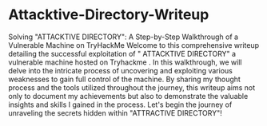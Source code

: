 # Attacktive-Directory-Writeup
Solving "ATTACKTIVE DIRECTORY": A Step-by-Step Walkthrough of a Vulnerable Machine on TryHackMe
Welcome to this comprehensive writeup detailing the successful exploitation of " ATTACKTIVE DIRECTORY" a vulnerable machine hosted on Tryhackme . In this walkthrough, we will delve into the intricate process of uncovering and exploiting various weaknesses to gain full control of the machine. By sharing my thought process and the tools utilized throughout the journey, this writeup aims not only to document my achievements but also to demonstrate the valuable insights and skills I gained in the process. Let's begin the journey of unraveling the secrets hidden within "ATTRACTIVE DIRECTORY"!
